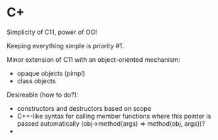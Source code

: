 # C+

Simplicity of C11, power of OO!

Keeping everything simple is priority #1.

Minor extension of C11 with an object-oriented mechanism:
- opaque objects (pimpl)
- class objects

Desireable (how to do?):
- constructors and destructors based on scope
- C++-like syntax for calling member functions where this pointer is passed automatically (obj->method(args) => method(obj, args))?
- 
